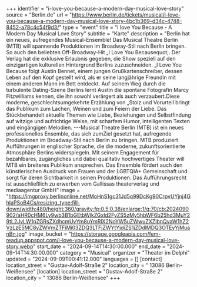 +++
identifier = "i-love-you-because-a-modern-day-musical-love-story"
source = "Berlin.de"
url = "https://www.berlin.de/tickets/musical/i-love-you-because-a-modern-day-musical-love-story-4bc1b369-d34c-4748-8452-a78c4c54f9d3/"
type = "event"
title = "I love You Because - A Modern Day Musical Love Story"
subtitle = "Karte"
description = "Berlin hat ein neues, aufregendes Musical-Ensemble! Das Musical Theatre Berlin (MTB) will spannende Produktionen im Broadway-Stil nach Berlin bringen. So auch den beliebten Off-Broadway-Hit „I Love You Becausequot;.
Der Verlag hat die exklusive Erlaubnis gegeben, die Show speziell auf den einzigartigen kulturellen Hintergrund Berlins zuzuschneiden.
„I Love You Because folgt Austin Bennet, einem jungen Grußkartenschreiber, dessen Leben auf den Kopf gestellt wird, als er seine langjährige Freundin mit einem anderen Mann im Bett entdeckt. Auf seinem Weg durch die turbulente Dating-Szene Berlins lernt Austin die spontane Fotografin Marcy Fitzwilliams kennen, die ihn sowohl verärgert als auch verzaubert.Diese moderne, geschlechtsumgekehrte Erzählung von „Stolz und Vorurteil bringt das Publikum zum Lachen, Weinen und zum Feiern der Liebe. Das Stückbehandelt aktuelle Themen wie Liebe, Beziehungen und Selbstfindung auf witzige und aufrichtige Weise, mit scharfem Humor, intelligenten Texten und eingängigen Melodien.
---Musical Theatre Berlin (MTB) ist ein neues professionelles Ensemble, das sich zumZiel gesetzt hat, aufregende Produktionen im Broadway-Stil nach Berlin zu bringen. MTB produziert Aufführungen in englischer Sprache, die die moderne, zukunftsorientierte Atmosphäre Berlins widerspiegeln. Mit seinem Engagement für bezahlbares, zugängliches und dabei qualitativ hochwertiges Theater will MTB ein breiteres Publikum ansprechen. Das Ensemble fördert auch den künstlerischen Ausdruck von Frauen und der LGBTQIA+ Gemeinschaft und sorgt für deren Sichtbarkeit in seinen Produktionen.
Das Aufführungsrecht ist ausschließlich zu erwerben vom Gallissas theaterverlag und mediaagentur GmbH"
image = "https://imgproxy.berlinonline.net/MoHnS1gc31Jd5q99DcKg90CrpvUYjnj4GhIaPSoB4Cs/resizing_type:fill-down/width:480/height:360/gravity:fp:0.5:0.38/enlarge:1/q:70/cb:2024090902/aHR0cHM6Ly9wb3B1bGEtbWlkZGxld2FyZS5zMy5hbWF6b25hd3MuY29tL2JvLW1pZGRsZXdhcmUvYm8uYmRlX2NoYW5uZWwuZXZlbnQvaW1hZ2VzLzE5MC8yZWVmZTFiMi03ZDQ3LTFjZWYtYjdiZS1jZDdlMDQ3OTEyYjMuanBn.jpg"
image_bucket = "https://storage.googleapis.com/fem-readup.appspot.com/i-love-you-because-a-modern-day-musical-love-story.webp"
start_date = "2024-09-14T14:30:00.000"
end_date = "2024-09-14T14:30:00.000"
category = "Musical"
organizer = "Theater im Delphi"
updated = "2024-09-09T00:41:12.000"
languages = []
[contact]
location_street = "Gustav-Adolf-Straße 2"
location_city = " 13086 Berlin-Weißensee"
[location]
location_street = "Gustav-Adolf-Straße 2"
location_city = " 13086 Berlin-Weißensee"
+++
